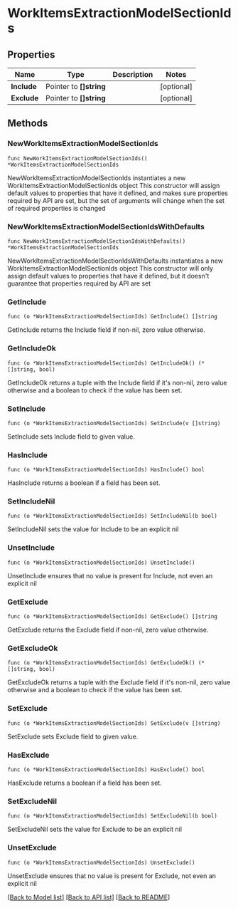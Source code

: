 # WorkItemsExtractionModelSectionIds

## Properties

Name | Type | Description | Notes
------------ | ------------- | ------------- | -------------
**Include** | Pointer to **[]string** |  | [optional] 
**Exclude** | Pointer to **[]string** |  | [optional] 

## Methods

### NewWorkItemsExtractionModelSectionIds

`func NewWorkItemsExtractionModelSectionIds() *WorkItemsExtractionModelSectionIds`

NewWorkItemsExtractionModelSectionIds instantiates a new WorkItemsExtractionModelSectionIds object
This constructor will assign default values to properties that have it defined,
and makes sure properties required by API are set, but the set of arguments
will change when the set of required properties is changed

### NewWorkItemsExtractionModelSectionIdsWithDefaults

`func NewWorkItemsExtractionModelSectionIdsWithDefaults() *WorkItemsExtractionModelSectionIds`

NewWorkItemsExtractionModelSectionIdsWithDefaults instantiates a new WorkItemsExtractionModelSectionIds object
This constructor will only assign default values to properties that have it defined,
but it doesn't guarantee that properties required by API are set

### GetInclude

`func (o *WorkItemsExtractionModelSectionIds) GetInclude() []string`

GetInclude returns the Include field if non-nil, zero value otherwise.

### GetIncludeOk

`func (o *WorkItemsExtractionModelSectionIds) GetIncludeOk() (*[]string, bool)`

GetIncludeOk returns a tuple with the Include field if it's non-nil, zero value otherwise
and a boolean to check if the value has been set.

### SetInclude

`func (o *WorkItemsExtractionModelSectionIds) SetInclude(v []string)`

SetInclude sets Include field to given value.

### HasInclude

`func (o *WorkItemsExtractionModelSectionIds) HasInclude() bool`

HasInclude returns a boolean if a field has been set.

### SetIncludeNil

`func (o *WorkItemsExtractionModelSectionIds) SetIncludeNil(b bool)`

 SetIncludeNil sets the value for Include to be an explicit nil

### UnsetInclude
`func (o *WorkItemsExtractionModelSectionIds) UnsetInclude()`

UnsetInclude ensures that no value is present for Include, not even an explicit nil
### GetExclude

`func (o *WorkItemsExtractionModelSectionIds) GetExclude() []string`

GetExclude returns the Exclude field if non-nil, zero value otherwise.

### GetExcludeOk

`func (o *WorkItemsExtractionModelSectionIds) GetExcludeOk() (*[]string, bool)`

GetExcludeOk returns a tuple with the Exclude field if it's non-nil, zero value otherwise
and a boolean to check if the value has been set.

### SetExclude

`func (o *WorkItemsExtractionModelSectionIds) SetExclude(v []string)`

SetExclude sets Exclude field to given value.

### HasExclude

`func (o *WorkItemsExtractionModelSectionIds) HasExclude() bool`

HasExclude returns a boolean if a field has been set.

### SetExcludeNil

`func (o *WorkItemsExtractionModelSectionIds) SetExcludeNil(b bool)`

 SetExcludeNil sets the value for Exclude to be an explicit nil

### UnsetExclude
`func (o *WorkItemsExtractionModelSectionIds) UnsetExclude()`

UnsetExclude ensures that no value is present for Exclude, not even an explicit nil

[[Back to Model list]](../README.md#documentation-for-models) [[Back to API list]](../README.md#documentation-for-api-endpoints) [[Back to README]](../README.md)


